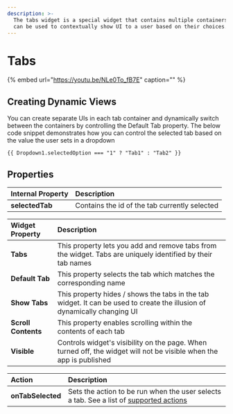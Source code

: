```yaml
---
description: >-
  The tabs widget is a special widget that contains multiple containers. Tabs
  can be used to contextually show UI to a user based on their choices.
---
```


# Tabs

{% embed url="https://youtu.be/NLe0To_fB7E" caption="" %}

## Creating Dynamic Views

You can create separate UIs in each tab container and dynamically switch between the containers by controlling the Default Tab property. The below code snippet demonstrates how you can control the selected tab based on the value the user sets in a dropdown 

```text
{{ Dropdown1.selectedOption === "1" ? "Tab1" : "Tab2" }}
```

## Properties

| Internal Property | Description |
| :--- | :--- |
| **selectedTab** | Contains the id of the tab currently selected |

| Widget Property | Description |
| :--- | :--- |
| **Tabs** | This property lets you add and remove tabs from the widget. Tabs are uniquely identified by their tab names  |
| **Default Tab** | This property selects the tab which matches the corresponding name |
| **Show Tabs** | This property hides / shows the tabs in the tab widget. It can be used to create the illusion of dynamically changing UI |
| **Scroll Contents** | This property enables scrolling within the contents of each tab  |
| **Visible** | Controls widget's visibility on the page. When turned off, the widget will not be visible when the app is published |

| Action | Description |
| :--- | :--- |
| **onTabSelected** | Sets the action to be run when the user selects a tab. See a list of [supported actions](../core-concepts/writing-code/appsmith-framework.md) |

